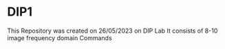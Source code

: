 # DIP1
This Repository was created on 26/05/2023 on DIP Lab 
It consists of 8-10 image frequency domain Commands
